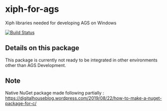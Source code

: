 # xiph-for-ags
Xiph libraries needed for developing AGS on Windows 

[![Build Status](https://dev.azure.com/ericoporto/xiph-for-ags/_apis/build/status/ericoporto.xiph-for-ags?branchName=main)](https://dev.azure.com/ericoporto/xiph-for-ags/_build/latest?definitionId=17&branchName=main)

## Details on this package

This package is currently not ready to be integrated in other environments other than AGS Development.

## Note

Native NuGet package made following partially : https://digitalhouseblog.wordpress.com/2019/08/22/how-to-make-a-nuget-package-for-c/